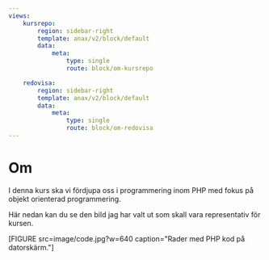 ```yaml
---
views:
    kursrepo:
        region: sidebar-right
        template: anax/v2/block/default
        data:
            meta: 
                type: single
                route: block/om-kursrepo

    redovisa:
        region: sidebar-right
        template: anax/v2/block/default
        data:
            meta: 
                type: single
                route: block/om-redovisa
---
```

Om
=========================

I denna kurs ska vi fördjupa oss i programmering inom PHP med fokus på objekt orienterad programmering.

Här nedan kan du se den bild jag har valt ut som skall vara representativ för kursen.

[FIGURE src=image/code.jpg?w=640 caption="Rader med PHP kod på datorskärm."]
